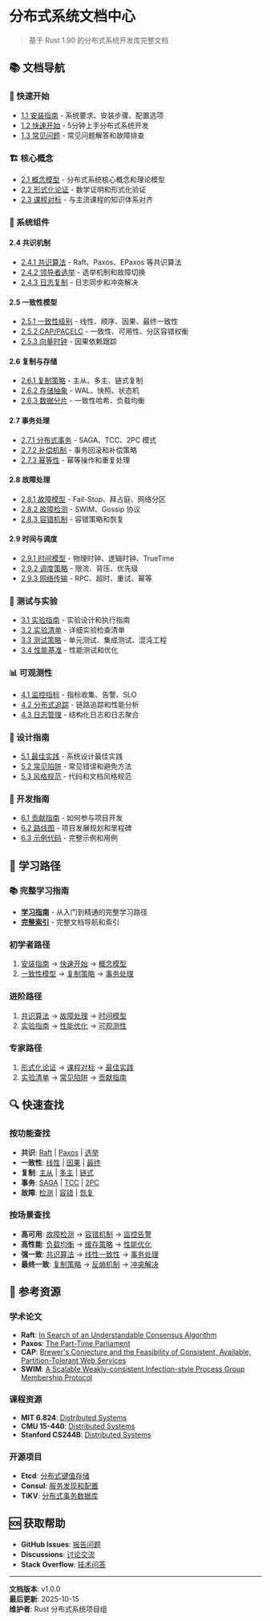 # 分布式系统文档中心

> 基于 Rust 1.90 的分布式系统开发库完整文档

## 📚 文档导航

### 🎯 快速开始

- [1.1 安装指南](./INSTALL.md) - 系统要求、安装步骤、配置选项
- [1.2 快速开始](./QUICKSTART.md) - 5分钟上手分布式系统开发
- [1.3 常见问题](./FAQ.md) - 常见问题解答和故障排查

### 🏗️ 核心概念

- [2.1 概念模型](./CONCEPT_MODEL.md) - 分布式系统核心概念和理论模型
- [2.2 形式化论证](./FORMAL_ARGUMENTS.md) - 数学证明和形式化验证
- [2.3 课程对标](./COURSE_ALIGNMENT.md) - 与主流课程的知识体系对齐

### 🔧 系统组件

#### 2.4 共识机制

- [2.4.1 共识算法](./consensus/README.md) - Raft、Paxos、EPaxos 等共识算法
- [2.4.2 领导者选举](./consensus/leader_election.md) - 选举机制和故障切换
- [2.4.3 日志复制](./consensus/log_replication.md) - 日志同步和冲突解决

#### 2.5 一致性模型

- [2.5.1 一致性级别](./consistency/README.md) - 线性、顺序、因果、最终一致性
- [2.5.2 CAP/PACELC](./consistency/cap_pacelc.md) - 一致性、可用性、分区容错权衡
- [2.5.3 向量时钟](./consistency/vector_clocks.md) - 因果依赖跟踪

#### 2.6 复制与存储

- [2.6.1 复制策略](./replication/README.md) - 主从、多主、链式复制
- [2.6.2 存储抽象](./storage/README.md) - WAL、快照、状态机
- [2.6.3 数据分片](./topology/README.md) - 一致性哈希、负载均衡

#### 2.7 事务处理

- [2.7.1 分布式事务](./transactions/README.md) - SAGA、TCC、2PC 模式
- [2.7.2 补偿机制](./transactions/compensation.md) - 事务回滚和补偿策略
- [2.7.3 幂等性](./transactions/idempotency.md) - 幂等操作和重复处理

#### 2.8 故障处理

- [2.8.1 故障模型](./failure/README.md) - Fail-Stop、拜占庭、网络分区
- [2.8.2 故障检测](./membership/README.md) - SWIM、Gossip 协议
- [2.8.3 容错机制](./failure/fault_tolerance.md) - 容错策略和恢复

#### 2.9 时间与调度

- [2.9.1 时间模型](./time/README.md) - 物理时钟、逻辑时钟、TrueTime
- [2.9.2 调度策略](./scheduling/README.md) - 限流、背压、优先级
- [2.9.3 网络传输](./transport/README.md) - RPC、超时、重试、幂等

### 🧪 测试与实验

- [3.1 实验指南](./EXPERIMENT_GUIDE.md) - 实验设计和执行指南
- [3.2 实验清单](./experiments/CHECKLIST.md) - 详细实验检查清单
- [3.3 测试策略](./testing/README.md) - 单元测试、集成测试、混沌工程
- [3.4 性能基准](./performance/OPTIMIZATION.md) - 性能测试和优化

### 📊 可观测性

- [4.1 监控指标](./observability/README.md) - 指标收集、告警、SLO
- [4.2 分布式追踪](./observability/tracing.md) - 链路追踪和性能分析
- [4.3 日志管理](./observability/logging.md) - 结构化日志和日志聚合

### 🎨 设计指南

- [5.1 最佳实践](./design/BEST_PRACTICES.md) - 系统设计最佳实践
- [5.2 常见陷阱](./PITFALLS.md) - 常见错误和避免方法
- [5.3 风格规范](./STYLE_GUIDE.md) - 代码和文档风格规范

### 🚀 开发指南

- [6.1 贡献指南](../../CONTRIBUTING.md) - 如何参与项目开发
- [6.2 路线图](./ROADMAP.md) - 项目发展规划和里程碑
- [6.3 示例代码](./examples/README.md) - 完整示例和用例

## 🎯 学习路径

### 📚 完整学习指南

- [**学习指南**](./LEARNING_GUIDE.md) - 从入门到精通的完整学习路径
- [**完整索引**](./COMPREHENSIVE_INDEX.md) - 完整文档导航和索引

### 初学者路径

1. [安装指南](./INSTALL.md) → [快速开始](./QUICKSTART.md) → [概念模型](./CONCEPT_MODEL.md)
2. [一致性模型](./consistency/README.md) → [复制策略](./replication/README.md) → [事务处理](./transactions/README.md)

### 进阶路径

1. [共识算法](./consensus/README.md) → [故障处理](./failure/README.md) → [时间模型](./time/README.md)
2. [实验指南](./EXPERIMENT_GUIDE.md) → [性能优化](./performance/OPTIMIZATION.md) → [可观测性](./observability/README.md)

### 专家路径

1. [形式化论证](./FORMAL_ARGUMENTS.md) → [课程对标](./COURSE_ALIGNMENT.md) → [最佳实践](./design/BEST_PRACTICES.md)
2. [实验清单](./experiments/CHECKLIST.md) → [常见陷阱](./PITFALLS.md) → [贡献指南](../../CONTRIBUTING.md)

## 🔍 快速查找

### 按功能查找

- **共识**: [Raft](./consensus/README.md) | [Paxos](./consensus/README.md) | [选举](./consensus/leader_election.md)
- **一致性**: [线性](./consistency/README.md) | [因果](./consistency/vector_clocks.md) | [最终](./consistency/README.md)
- **复制**: [主从](./replication/README.md) | [多主](./replication/README.md) | [链式](./replication/README.md)
- **事务**: [SAGA](./transactions/README.md) | [TCC](./transactions/README.md) | [2PC](./transactions/README.md)
- **故障**: [检测](./membership/README.md) | [容错](./failure/README.md) | [恢复](./failure/fault_tolerance.md)

### 按场景查找

- **高可用**: [故障检测](./membership/README.md) → [容错机制](./failure/fault_tolerance.md) → [监控告警](./observability/README.md)
- **高性能**: [负载均衡](./topology/README.md) → [缓存策略](./storage/README.md) → [性能优化](./performance/OPTIMIZATION.md)
- **强一致**: [共识算法](./consensus/README.md) → [线性一致性](./consistency/README.md) → [事务处理](./transactions/README.md)
- **最终一致**: [复制策略](./replication/README.md) → [反熵机制](./replication/README.md) → [冲突解决](./consistency/README.md)

## 📖 参考资源

### 学术论文

- **Raft**: [In Search of an Understandable Consensus Algorithm](https://raft.github.io/raft.pdf)
- **Paxos**: [The Part-Time Parliament](https://lamport.azurewebsites.net/pubs/lamport-paxos.pdf)
- **CAP**: [Brewer's Conjecture and the Feasibility of Consistent, Available, Partition-Tolerant Web Services](https://users.ece.cmu.edu/~adrian/731-sp04/readings/GL-cap.pdf)
- **SWIM**: [A Scalable Weakly-consistent Infection-style Process Group Membership Protocol](https://www.cs.cornell.edu/~asdas/research/dsn02-swim.pdf)

### 课程资源

- **MIT 6.824**: [Distributed Systems](https://pdos.csail.mit.edu/6.824/)
- **CMU 15-440**: [Distributed Systems](https://www.cs.cmu.edu/~dga/15-440/)
- **Stanford CS244B**: [Distributed Systems](https://web.stanford.edu/class/cs244b/)

### 开源项目

- **Etcd**: [分布式键值存储](https://github.com/etcd-io/etcd)
- **Consul**: [服务发现和配置](https://github.com/hashicorp/consul)
- **TiKV**: [分布式事务数据库](https://github.com/tikv/tikv)

## 🆘 获取帮助

- **GitHub Issues**: [报告问题](https://github.com/rust-lang/c20_distributed/issues)
- **Discussions**: [讨论交流](https://github.com/rust-lang/c20_distributed/discussions)
- **Stack Overflow**: [技术问答](https://stackoverflow.com/questions/tagged/rust-distributed-systems)

---

**文档版本**: v1.0.0  
**最后更新**: 2025-10-15  
**维护者**: Rust 分布式系统项目组
